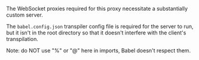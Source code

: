 The WebSocket proxies required for this proxy necessitate a substantially custom server.

The `babel.config.json` transpiler config file is required for the server to run, but it isn't in the root directory so that it doesn't interfere with the client's transpilation.

Note: do NOT use "%" or "@" here in imports, Babel doesn't respect them.
